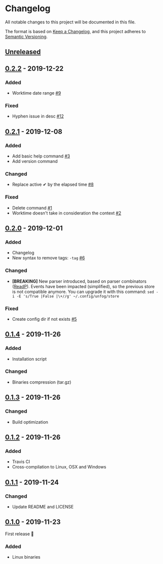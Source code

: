 # Changelog

All notable changes to this project will be documented in this file.

The format is based on [Keep a Changelog](https://keepachangelog.com/en/1.0.0/),
and this project adheres to [Semantic Versioning](https://semver.org/spec/v2.0.0.html).

## [Unreleased]

## [0.2.2] - 2019-12-22

### Added

- Worktime date range [#9]

### Fixed

- Hyphen issue in desc [#12]

## [0.2.1] - 2019-12-08

### Added

- Add basic help command [#3]
- Add version command

### Changed

- Replace active ✔ by the elapsed time [#8]

### Fixed

- Delete command [#1]
- Worktime doesn't take in consideration the context [#2]

## [0.2.0] - 2019-12-01

### Added 

- Changelog
- New syntax to remove tags: `-tag` [#6]

### Changed

- **[BREAKING]** New parser introduced, based on parser combinators ([ReadP](https://hackage.haskell.org/package/base-4.12.0.0/docs/Text-ParserCombinators-ReadP.html)). Events have been impacted (simplified), so the previous store is not compatible anymore. You can upgrade it with this command: `sed -i -E 's/True |False |\+//g' ~/.config/unfog/store`

### Fixed 

- Create config dir if not exists [#5]

## [0.1.4] - 2019-11-26

### Added

- Installation script

### Changed

- Binaries compression (tar.gz)

## [0.1.3] - 2019-11-26

### Changed

- Build optimization

## [0.1.2] - 2019-11-26

### Added

- Travis CI
- Cross-compilation to Linux, OSX and Windows

## [0.1.1] - 2019-11-24

### Changed

- Update README and LICENSE

## [0.1.0] - 2019-11-23

First release :tada:

### Added

- Linux binaries

[unreleased]: https://github.com/unfog-io/unfog-cli/compare/v0.2.2...HEAD
[0.2.2]: https://github.com/unfog-io/unfog-cli/compare/v0.2.1...v0.2.2
[0.2.1]: https://github.com/unfog-io/unfog-cli/compare/v0.2.0...v0.2.1
[0.2.0]: https://github.com/unfog-io/unfog-cli/compare/v0.1.4...v0.2.0
[0.1.4]: https://github.com/unfog-io/unfog-cli/compare/v0.1.3...v0.1.4
[0.1.3]: https://github.com/unfog-io/unfog-cli/compare/v0.1.2...v0.1.3
[0.1.2]: https://github.com/unfog-io/unfog-cli/compare/v0.1.1...v0.1.2
[0.1.1]: https://github.com/unfog-io/unfog-cli/compare/v0.1.0...v0.1.1
[0.1.0]: https://github.com/unfog-io/unfog-cli/releases/tag/v0.1.0

[#1]: https://github.com/unfog-io/unfog-cli/issues/1
[#2]: https://github.com/unfog-io/unfog-cli/issues/2
[#3]: https://github.com/unfog-io/unfog-cli/issues/3
[#5]: https://github.com/unfog-io/unfog-cli/issues/5
[#6]: https://github.com/unfog-io/unfog-cli/issues/6
[#8]: https://github.com/unfog-io/unfog-cli/issues/8
[#9]: https://github.com/unfog-io/unfog-cli/issues/9
[#12]: https://github.com/unfog-io/unfog-cli/issues/12
